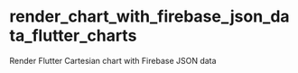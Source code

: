 # render_chart_with_firebase_json_data_flutter_charts
Render Flutter Cartesian chart with Firebase JSON data
